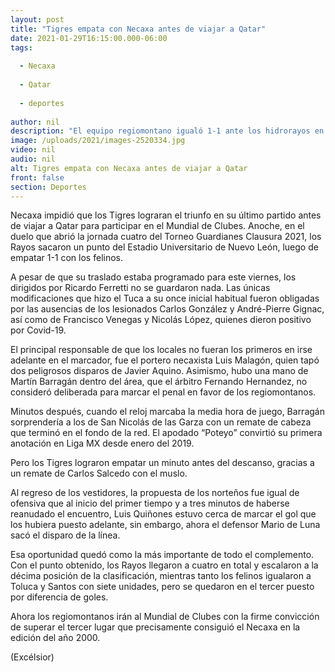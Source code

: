 ```yaml
---
layout: post
title: "Tigres empata con Necaxa antes de viajar a Qatar"
date: 2021-01-29T16:15:00.000-06:00
tags:
  
  - Necaxa
  
  - Qatar
  
  - deportes
  
author: nil
description: "El equipo regiomontano igualó 1-1 ante los hidrorayos en su último partido antes de comenzar su participación en el Mundial de Clubes"
image: /uploads/2021/images-2520334.jpg
video: nil
audio: nil
alt: Tigres empata con Necaxa antes de viajar a Qatar
front: false
section: Deportes
---
```


Necaxa impidió que los Tigres lograran el triunfo en su último partido antes de viajar a Qatar para participar en el Mundial de Clubes. Anoche, en el duelo que abrió la jornada cuatro del Torneo Guardianes Clausura 2021, los Rayos sacaron un punto del Estadio Universitario de Nuevo León, luego de empatar 1-1 con los felinos. 

A pesar de que su traslado estaba programado para este viernes, los dirigidos por Ricardo Ferretti no se guardaron nada. Las únicas modificaciones que hizo el Tuca a su once inicial habitual fueron obligadas por las ausencias de los lesionados Carlos González y André-Pierre Gignac, así como de Francisco Venegas y Nicolás López, quienes dieron positivo por Covid-19. 

El principal responsable de que los locales no fueran los primeros en irse adelante en el marcador, fue el portero necaxista Luis Malagón, quien tapó dos peligrosos disparos de Javier Aquino. Asimismo, hubo una mano de Martín Barragán dentro del área, que el árbitro Fernando Hernandez, no consideró deliberada para marcar el penal en favor de los regiomontanos. 

Minutos después, cuando el reloj marcaba la media hora de juego, Barragán sorprendería a los de San Nicolás de las Garza con un remate de cabeza que terminó en el fondo de la red. El apodado “Poteyo” convirtió su primera anotación en Liga MX desde enero del 2019. 

Pero los Tigres lograron empatar un minuto antes del descanso, gracias a un remate de Carlos Salcedo con el muslo. 

Al regreso de los vestidores, la propuesta de los norteños fue igual de ofensiva que al inicio del primer tiempo y a tres minutos de haberse reanudado el encuentro, Luis Quiñones estuvo cerca de marcar el gol que los hubiera puesto adelante, sin embargo, ahora el defensor Mario de Luna sacó el disparo de la línea. 

Esa oportunidad quedó como la más importante de todo el complemento. Con el punto obtenido, los Rayos llegaron a cuatro en total y escalaron a la décima posición de la clasificación, mientras tanto los felinos igualaron a Toluca y Santos con siete unidades, pero se quedaron en el tercer puesto por diferencia de goles.

Ahora los regiomontanos irán al Mundial de Clubes con la firme convicción de superar el tercer lugar que precisamente consiguió el Necaxa en la edición del año 2000. 

(Excélsior)